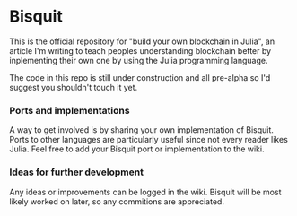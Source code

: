 # Bisquit
This is the official repository for "build your own blockchain in Julia", an article I'm writing to teach peoples understanding blockchain better by inplementing their own one by using the Julia programming language.

The code in this repo is still under construction and all pre-alpha so I'd suggest you shouldn't touch it yet.

### Ports and implementations

A way to get involved is by sharing your own implementation of Bisquit. Ports to other languages are particularly useful since not every reader likes Julia. Feel free to add your Bisquit port or implementation to the wiki.

### Ideas for further development

Any ideas or improvements can be logged in the wiki. Bisquit will be most likely worked on later, so any commitions are appreciated.
